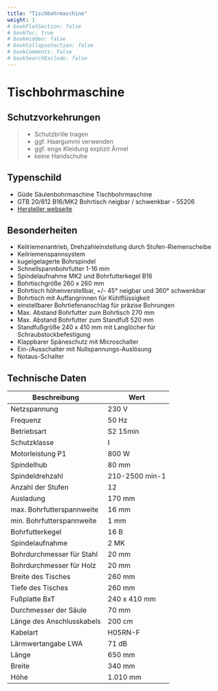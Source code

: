 ```yaml
---
title: "Tischbohrmaschine"
weight: 1
# bookFlatSection: false
# bookToc: true
# bookHidden: false
# bookCollapseSection: false
# bookComments: false
# bookSearchExclude: false
---
```

# Tischbohrmaschine

## Schutzvorkehrungen

> - Schutzbrille tragen
> - ggf. Haargummi verwenden
> - ggf. enge Kleidung explizit Ärmel
> - keine Handschuhe

## Typenschild

- Güde Säulenbohrmaschine Tischbohrmaschine
- GTB 20/812 B16/MK2 Bohrtisch neigbar / schwenkbar - 55206
- [Hersteller webseite](https://www.guede.com/tw.php?b=Tischbohrmaschine-GTB-20-812&a=55206)

## Besonderheiten

- Keilriemenantrieb, Drehzahleinstellung durch Stufen-Riemenscheibe
- Keilriemenspannsystem
- kugelgelagerte Bohrspindel
- Schnellspannbohrfutter 1-16 mm
- Spindelaufnahme MK2 und Bohrfutterkegel B16
- Bohrtischgröße 260 x 260 mm
- Bohrtisch höhenverstellbar, +/- 45° neigbar und 360° schwenkbar
- Bohrtisch mit Auffangrinnen für Kühlflüssigkeit
- einstellbarer Bohrtiefenanschlag für präzise Bohrungen
- Max. Abstand Bohrfutter zum Bohrtisch 270 mm
- Max. Abstand Bohrfutter zum Standfuß 520 mm
- Standfußgröße 240 x 410 mm mit Langlöcher für Schraubstockbefestigung
- Klappbarer Späneschutz mit Microschalter
- Ein-/Ausschalter mit Nullspannungs-Auslösung
- Notaus-Schalter

## Technische Daten

| Beschreibung | Wert |
|--|--|
| Netzspannung | 230 V |
| Frequenz | 50 Hz |
| Betriebsart | S2 15min |
| Schutzklasse | I |
| Motorleistung P1 | 800 W |
| Spindelhub | 80 mm |
| Spindeldrehzahl | 210-2500 min-1 |
| Anzahl der Stufen | 12 |
| Ausladung | 170 mm |
| max. Bohrfutterspannweite | 16 mm |
| min. Bohrfutterspannweite | 1 mm |
| Bohrfutterkegel | 16 B |
| Spindelaufnahme | 2 MK |
| Bohrdurchmesser für Stahl | 20 mm |
| Bohrdurchmesser für Holz | 20 mm |
| Breite des Tisches | 260 mm |
| Tiefe des Tisches | 260 mm |
| Fußplatte BxT | 240 x 410 mm |
| Durchmesser der Säule | 70 mm |
| Länge des Anschlusskabels | 200 cm |
| Kabelart | H05RN-F |
| Lärmwertangabe LWA | 71 dB |
| Länge | 650 mm |
| Breite | 340 mm |
| Höhe | 1.010 mm |
